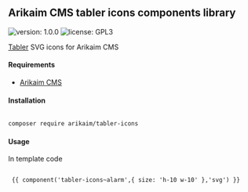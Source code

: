 ## Arikaim CMS tabler icons components library
![version: 1.0.0](https://img.shields.io/github/release/arikaim/tabler-icons.svg)
![license: GPL3](https://img.shields.io/badge/License-GPLv3-blue.svg)

[Tabler](https://tabler-icons.io/) SVG icons for Arikaim CMS


#### Requirements   
  * [Arikaim CMS](https://github.com/arikaim/arikaim)


#### Installation

```sh

composer require arikaim/tabler-icons

```

#### Usage

In template code

```twig

 {{ component('tabler-icons~alarm',{ size: 'h-10 w-10' },'svg') }}

```

